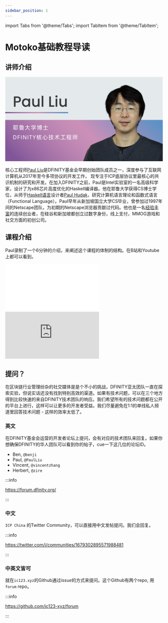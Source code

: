 ```yaml
---
sidebar_position: 1
---
```


import Tabs from '@theme/Tabs';
import TabItem from '@theme/TabItem';

# Motoko基础教程导读

## 讲师介绍

![paul](./img/paul.png)

核心工程师[Paul Liu](https://www.thev.net/PaulLiu/)是DFINITY基金会早期创始团队成员之一，深度参与了互联网计算机从2017年至今多项协议的开发工作，
现专注于ICP底层协议里最核心的共识机制的研究和开发。在加入DFINITY之前，Paul是Intel实验室的一名高级科学家，设计了为x86芯片高度优化的Haskell编译器。他在耶鲁大学获得CS博士学位，从师于[Haskell语言](https://en.wikipedia.org/wiki/Haskell)设计者[Paul Hudak](https://en.wikipedia.org/wiki/Paul_Hudak)，研究计算机语言理论和函数式语言（Functional Language）。Paul早年从新加坡国立大学CS毕业，曾参加过1997年间的Netscape团队，为初期的Netscape浏览器贡献过代码。他也是一名[经验丰富](https://www.linkedin.com/in/paul-liu-86b880/)的连续创业者，在硅谷和新加坡都创立过数字身份，线上支付，MMOG游戏和社交方面的初创公司。

## 课程介绍

Paul录制了一个6分钟的介绍，来阐述这个课程的体制的结构。在B站和Youtube上都可以看到。

<Tabs>
  <TabItem value="B站" label="B站" default>
    <div class="video-container">
      <iframe src="//player.bilibili.com/player.html?aid=573471927&bvid=BV1zz4y177od&cid=1196201784&page=1" scrolling="no" border="0" frameborder="no" framespacing="0" allowfullscreen="true"> </iframe>
    </div>
  </TabItem>
  <TabItem value="Youtube" label="Youtube">
    <div class="video-container">
      <iframe src="https://www.youtube.com/embed/p7B2fWUp9I4" title="YouTube video player" frameborder="0" allow="accelerometer; autoplay; clipboard-write; encrypted-media; gyroscope; picture-in-picture; web-share" allowfullscreen></iframe>    
    </div>
  </TabItem>
</Tabs>

## 提问？

在区块链行业管理纷杂的社交媒体是是个不小的挑战，DFINITY亚太团队一直在探索实验，但说实话还没有找到特别高效的渠道。如果有技术问题，可以在三个地方得到比较快速的来自DFINITY技术团队的响应。我们希望所有的技术问题都在公开的平台上进行，这样可以让更多的开发者受益。我们尽量避免在1:1的单线私人频道里回答技术问题 - 这样的效率太低了。

### 英文

在DFINITY基金会运营的开发者论坛上提问，会有对应的技术团队来回复。如果你想确保DFINITY的华人团队可以看到你的帖子，cue一下这几位的论坛ID。

- Ben, `@benji`
- Paul, `@PaulLiu`
- Vincent, `@vincentzhang` 
- Herbert, `@zire`

:::info

https://forum.dfinity.org/

:::

### 中文

`ICP China` 的Twitter Community，可以直接用中文发帖提问。我们会回复。

:::info

https://twitter.com/i/communities/1679302895571988481

:::

### 中英文皆可

就在`ic123.xyz`的Github通过*issue*的方式来提问。这个Github有两个repo, 用`forum` repo。

:::info

https://github.com/ic123-xyz/forum

:::

